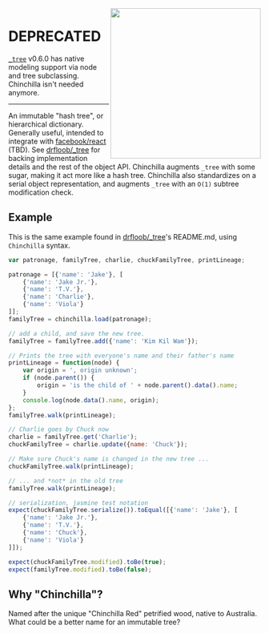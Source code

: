 <img src="https://raw.github.com/drfloob/chinchilla/master/res/red.png" align="right" width="300px" />

# DEPRECATED

[`_tree`][drf_tree] v0.6.0 has native modeling support via node and
tree subclassing. Chinchilla isn't needed anymore.

--------------------------------------------------------------------------------

An immutable "hash tree", or hierarchical dictionary. Generally
useful, intended to integrate with [facebook/react][react] (TBD).  See
[drfloob/_tree][drf_tree] for backing implementation details and the
rest of the object API.  Chinchilla augments `_tree` with some sugar,
making it act more like a hash tree.  Chinchilla also standardizes on
a serial object representation, and augments `_tree` with an `O(1)`
subtree modification check.


## Example

This is the same example found in [drfloob/_tree][drf_tree]'s
README.md, using `Chinchilla` syntax.

```javascript
var patronage, familyTree, charlie, chuckFamilyTree, printLineage;

patronage = [{'name': 'Jake'}, [
    {'name': 'Jake Jr.'},
    {'name': 'T.V.'},
    {'name': 'Charlie'},
    {'name': 'Viola'}
]];
familyTree = chinchilla.load(patronage);

// add a child, and save the new tree.
familyTree = familyTree.add({'name': 'Kim Kil Wam'});

// Prints the tree with everyone's name and their father's name
printLineage = function(node) {
    var origin = ', origin unknown';
    if (node.parent()) {
        origin = 'is the child of ' + node.parent().data().name;
    }
    console.log(node.data().name, origin);
};
familyTree.walk(printLineage);

// Charlie goes by Chuck now
charlie = familyTree.get('Charlie');
chuckFamilyTree = charlie.update({name: 'Chuck'});

// Make sure Chuck's name is changed in the new tree ...
chuckFamilyTree.walk(printLineage);

// ... and *not* in the old tree
familyTree.walk(printLineage);

// serialization, jasmine test notation
expect(chuckFamilyTree.serialize()).toEqual([{'name': 'Jake'}, [
    {'name': 'Jake Jr.'},
    {'name': 'T.V.'},
    {'name': 'Chuck'},
    {'name': 'Viola'}
]]);

expect(chuckFamilyTree.modified).toBe(true);
expect(familyTree.modified).toBe(false);
```



## Why "Chinchilla"?

Named after the unique "Chinchilla Red" petrified wood, native to
Australia. What could be a better name for an immutable tree?


[react]: https://github.com/facebook/react
[drf_tree]: https://github.com/drfloob/_tree
